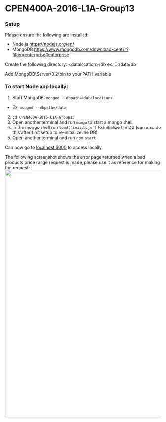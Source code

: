 # CPEN400A-2016-L1A-Group13

### Setup

Please ensure the following are installed:
  * Node.js https://nodejs.org/en/
  * MongoDB https://www.mongodb.com/download-center?filter=enterprise#enterprise

Create the following directory: \<datalocation\>/db ex. D:/data/db

Add MongoDB\Server\3.2\bin to your PATH variable

### To start Node app locally:

1. Start MongoDB: ```mongod --dbpath=<datalocation>```
  * Ex. ```mongod --dbpath=/data```
2. ```cd CPEN400A-2016-L1A-Group13```
3. Open another terminal and run ```mongo``` to start a mongo shell
4. In the mongo shell run ```load('initdb.js')``` to initialize the DB (can also do this after first setup to
re-initialize the DB)
5. Open another terminal and run ```npm start```

Can now go to [localhost:5000](http://localhost:5000/) to access locally

The following screenshot shows the error page returned when a bad products price range request is made, please
use it as reference for making the request:
<img src="https://github.com/abrahamchanUBC/CPEN400A-2016-L1A-Group13/blob/master/public/images/RangeRequest.png" width="800">





